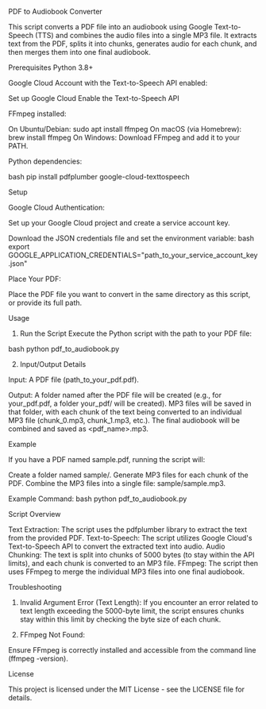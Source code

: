 PDF to Audiobook Converter

This script converts a PDF file into an audiobook using Google Text-to-Speech (TTS) and combines the audio files into a single MP3 file. 
It extracts text from the PDF, splits it into chunks, generates audio for each chunk, and then merges them into one final audiobook.

Prerequisites
Python 3.8+

Google Cloud Account with the Text-to-Speech API enabled:

Set up Google Cloud
Enable the Text-to-Speech API

FFmpeg installed:

On Ubuntu/Debian: sudo apt install ffmpeg
On macOS (via Homebrew): brew install ffmpeg
On Windows: Download FFmpeg and add it to your PATH.

Python dependencies:

bash 
pip install pdfplumber google-cloud-texttospeech


Setup

Google Cloud Authentication:

Set up your Google Cloud project and create a service account key.

Download the JSON credentials file and set the environment variable:
bash
export GOOGLE_APPLICATION_CREDENTIALS="path_to_your_service_account_key.json"

Place Your PDF:

Place the PDF file you want to convert in the same directory as this script, or provide its full path.

Usage

1. Run the Script
Execute the Python script with the path to your PDF file:

bash
python pdf_to_audiobook.py

2. Input/Output Details

Input: A PDF file (path_to_your_pdf.pdf).

Output:
A folder named after the PDF file will be created (e.g., for your_pdf.pdf, a folder your_pdf/ will be created).
MP3 files will be saved in that folder, with each chunk of the text being converted to an individual MP3 file (chunk_0.mp3, chunk_1.mp3, etc.).
The final audiobook will be combined and saved as <pdf_name>.mp3.

Example

If you have a PDF named sample.pdf, running the script will:

Create a folder named sample/.
Generate MP3 files for each chunk of the PDF.
Combine the MP3 files into a single file: sample/sample.mp3.

Example Command:
bash
python pdf_to_audiobook.py


Script Overview

Text Extraction: The script uses the pdfplumber library to extract the text from the provided PDF.
Text-to-Speech: The script utilizes Google Cloud's Text-to-Speech API to convert the extracted text into audio.
Audio Chunking: The text is split into chunks of 5000 bytes (to stay within the API limits), and each chunk is converted to an MP3 file.
FFmpeg: The script then uses FFmpeg to merge the individual MP3 files into one final audiobook.


Troubleshooting

1. Invalid Argument Error (Text Length):
If you encounter an error related to text length exceeding the 5000-byte limit, the script ensures chunks stay within this limit by checking the byte size of each chunk.

2. FFmpeg Not Found:

Ensure FFmpeg is correctly installed and accessible from the command line (ffmpeg -version).

License

This project is licensed under the MIT License - see the LICENSE file for details.
